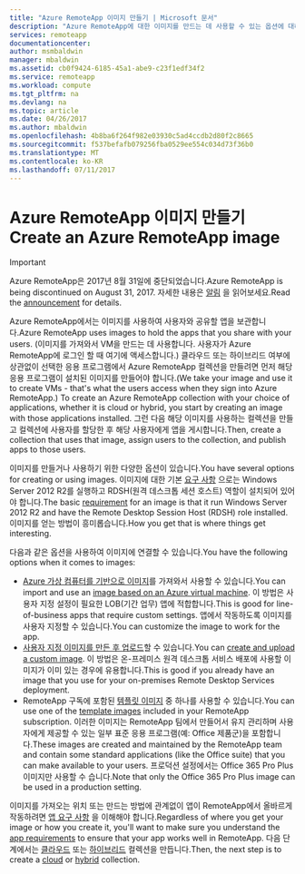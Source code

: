 ```yaml
---
title: "Azure RemoteApp 이미지 만들기 | Microsoft 문서"
description: "Azure RemoteApp에 대한 이미지를 만드는 데 사용할 수 있는 옵션에 대해 알아봅니다."
services: remoteapp
documentationcenter: 
author: msmbaldwin
manager: mbaldwin
ms.assetid: cb0f9424-6185-45a1-abe9-c23f1edf34f2
ms.service: remoteapp
ms.workload: compute
ms.tgt_pltfrm: na
ms.devlang: na
ms.topic: article
ms.date: 04/26/2017
ms.author: mbaldwin
ms.openlocfilehash: 4b8ba6f264f982e03930c5ad4ccdb2d80f2c8665
ms.sourcegitcommit: f537befafb079256fba0529ee554c034d73f36b0
ms.translationtype: MT
ms.contentlocale: ko-KR
ms.lasthandoff: 07/11/2017
---
```

# <a name="create-an-azure-remoteapp-image"></a><span data-ttu-id="b2c2a-103">Azure RemoteApp 이미지 만들기</span><span class="sxs-lookup"><span data-stu-id="b2c2a-103">Create an Azure RemoteApp image</span></span>
> [!IMPORTANT]
> <span data-ttu-id="b2c2a-104">Azure RemoteApp은 2017년 8월 31일에 중단되었습니다.</span><span class="sxs-lookup"><span data-stu-id="b2c2a-104">Azure RemoteApp is being discontinued on August 31, 2017.</span></span> <span data-ttu-id="b2c2a-105">자세한 내용은 [알림](https://go.microsoft.com/fwlink/?linkid=821148) 을 읽어보세요.</span><span class="sxs-lookup"><span data-stu-id="b2c2a-105">Read the [announcement](https://go.microsoft.com/fwlink/?linkid=821148) for details.</span></span>
> 
> 

<span data-ttu-id="b2c2a-106">Azure RemoteApp에서는 이미지를 사용하여 사용자와 공유할 앱을 보관합니다.</span><span class="sxs-lookup"><span data-stu-id="b2c2a-106">Azure RemoteApp uses images to hold the apps that you share with your users.</span></span> <span data-ttu-id="b2c2a-107">(이미지를 가져와서 VM을 만드는 데 사용합니다. 사용자가 Azure RemoteApp에 로그인 할 때 여기에 액세스합니다.) 클라우드 또는 하이브리드 여부에 상관없이 선택한 응용 프로그램에서 Azure RemoteApp 컬렉션을 만들려면 먼저 해당 응용 프로그램이 설치된 이미지를 만들어야 합니다.</span><span class="sxs-lookup"><span data-stu-id="b2c2a-107">(We take your image and use it to create VMs - that's what the users access when they sign into Azure RemoteApp.) To create an Azure RemoteApp collection with your choice of applications, whether it is cloud or hybrid, you  start by creating an image with those applications installed.</span></span> <span data-ttu-id="b2c2a-108">그런 다음 해당 이미지를 사용하는 컬렉션을 만들고 컬렉션에 사용자를 할당한 후 해당 사용자에게 앱을 게시합니다.</span><span class="sxs-lookup"><span data-stu-id="b2c2a-108">Then, create a collection that uses that image, assign users to the collection, and publish apps to those users.</span></span>

<span data-ttu-id="b2c2a-109">이미지를 만들거나 사용하기 위한 다양한 옵션이 있습니다.</span><span class="sxs-lookup"><span data-stu-id="b2c2a-109">You have several options for creating or using images.</span></span> <span data-ttu-id="b2c2a-110">이미지에 대한 기본 [요구 사항](remoteapp-imagereqs.md) 으로는 Windows Server 2012 R2를 실행하고 RDSH(원격 데스크톱 세션 호스트) 역할이 설치되어 있어야 합니다.</span><span class="sxs-lookup"><span data-stu-id="b2c2a-110">The basic [requirement](remoteapp-imagereqs.md) for an image is that it run Windows Server 2012 R2 and have the Remote Desktop Session Host (RDSH) role installed.</span></span> <span data-ttu-id="b2c2a-111">이미지를 얻는 방법이 흥미롭습니다.</span><span class="sxs-lookup"><span data-stu-id="b2c2a-111">How you get that is where things get interesting.</span></span>

<span data-ttu-id="b2c2a-112">다음과 같은 옵션을 사용하여 이미지에 연결할 수 있습니다.</span><span class="sxs-lookup"><span data-stu-id="b2c2a-112">You have the following options when it comes to images:</span></span>

* <span data-ttu-id="b2c2a-113">[Azure 가상 컴퓨터를 기반으로 이미지](remoteapp-image-on-azurevm.md)를 가져와서 사용할 수 있습니다.</span><span class="sxs-lookup"><span data-stu-id="b2c2a-113">You can import and use an [image based on an Azure virtual machine](remoteapp-image-on-azurevm.md).</span></span> <span data-ttu-id="b2c2a-114">이 방법은 사용자 지정 설정이 필요한 LOB(기간 업무) 앱에 적합합니다.</span><span class="sxs-lookup"><span data-stu-id="b2c2a-114">This is good for line-of-business apps that require custom settings.</span></span> <span data-ttu-id="b2c2a-115">앱에서 작동하도록 이미지를 사용자 지정할 수 있습니다.</span><span class="sxs-lookup"><span data-stu-id="b2c2a-115">You can customize the image to work for the app.</span></span>
* <span data-ttu-id="b2c2a-116">[사용자 지정 이미지를 만든 후 업로드](remoteapp-create-custom-image.md)할 수 있습니다.</span><span class="sxs-lookup"><span data-stu-id="b2c2a-116">You can [create and upload a custom image](remoteapp-create-custom-image.md).</span></span> <span data-ttu-id="b2c2a-117">이 방법은 온-프레미스 원격 데스크톱 서비스 배포에 사용할 이미지가 이미 있는 경우에 유용합니다.</span><span class="sxs-lookup"><span data-stu-id="b2c2a-117">This is good if you already have an image that you use for your on-premises Remote Desktop Services deployment.</span></span>
* <span data-ttu-id="b2c2a-118">RemoteApp 구독에 포함된 [템플릿 이미지](remoteapp-images.md) 중 하나를 사용할 수 있습니다.</span><span class="sxs-lookup"><span data-stu-id="b2c2a-118">You can use one of the [template images](remoteapp-images.md) included in your RemoteApp subscription.</span></span> <span data-ttu-id="b2c2a-119">이러한 이미지는 RemoteApp 팀에서 만들어서 유지 관리하며 사용자에게 제공할 수 있는 일부 표준 응용 프로그램(예: Office 제품군)을 포함합니다.</span><span class="sxs-lookup"><span data-stu-id="b2c2a-119">These images are created and maintained by the RemoteApp team and contain some standard applications (like the Office suite) that you can make available to your users.</span></span> <span data-ttu-id="b2c2a-120">프로덕션 설정에서는 Office 365 Pro Plus 이미지만 사용할 수 습니다.</span><span class="sxs-lookup"><span data-stu-id="b2c2a-120">Note that only the Office 365 Pro Plus image can be used in a production setting.</span></span>

<span data-ttu-id="b2c2a-121">이미지를 가져오는 위치 또는 만드는 방법에 관계없이 앱이 RemoteApp에서 올바르게 작동하려면 [앱 요구 사항](remoteapp-appreqs.md) 을 이해해야 합니다.</span><span class="sxs-lookup"><span data-stu-id="b2c2a-121">Regardless of where you get your image or how you create it, you'll want to make sure you understand the [app requirements](remoteapp-appreqs.md) to ensure that your app works well in RemoteApp.</span></span> <span data-ttu-id="b2c2a-122">다음 단계에서는 [클라우드](remoteapp-create-cloud-deployment.md) 또는 [하이브리드](remoteapp-create-hybrid-deployment.md) 컬렉션을 만듭니다.</span><span class="sxs-lookup"><span data-stu-id="b2c2a-122">Then, the next step is to create a [cloud](remoteapp-create-cloud-deployment.md) or [hybrid](remoteapp-create-hybrid-deployment.md) collection.</span></span>

